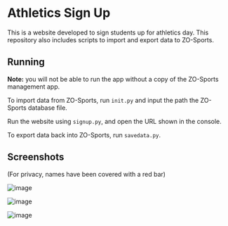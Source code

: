 # Athletics Sign Up

This is a website developed to sign students up for athletics day. This repository also includes scripts to import and export data to ZO-Sports. 

## Running

**Note:** you will not be able to run the app without a copy of the ZO-Sports management app. 

To import data from ZO-Sports, run `init.py` and input the path the ZO-Sports database file. 

Run the website using `signup.py`, and open the URL shown in the console.

To export data back into ZO-Sports, run `savedata.py`. 

## Screenshots

(For privacy, names have been covered with a red bar)

![image](https://github.com/kanex02/athletics_website/assets/87688497/9b10c36d-c2c4-49a0-87bf-6ea4a44973de)

![image](https://github.com/kanex02/athletics_website/assets/87688497/b6f4a186-bfd3-48b2-90cc-4a96eb478798)

![image](https://github.com/kanex02/athletics_website/assets/87688497/ffc0a544-7428-40cf-9029-4ec35ed72ea6)
